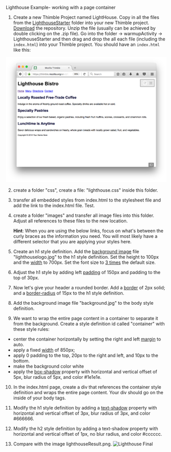 Lighthouse Example-
working with a page container


1. Create a new Thimble Project named LightHouse. Copy in all the files from the [LighthouseStarter](LighthouseStarter) folder into your new Thimble project. [Download](https://github.com/jd12/web-creators-day4/archive/master.zip) the repository. Unzip the file (usually can be achieved by double clicking on the .zip file). Go into the folder -> warmupActivity -> LighthouseStarter and then drag and drop the all each file (including the `index.html`) into your Thimble project. You should have an `index.html` like this:

![Lighthouse Starter](LighthouseStarter/lighthouseStarter.png)

2. create a folder "css", create a file: "lighthouse.css" inside this folder.

3. transfer all embedded styles from index.html to the stylesheet file and
   add the link to the index.html file. Test.

4. create a folder "images" and transfer all image files into this folder. 
   Adjust all references to these files to the new location.
   
   **Hint**: When you are using the below links, focus on what's between the curly braces as the information you need. You will most likely have a different selector that you are applying your styles here. 

5. Create an h1 style definition. Add the [background image](https://www.w3schools.com/cssref/pr_background-image.asp) file "lighthouselogo.jpg" 
   to the h1 style definition. Set the height to 100px and the [width](https://www.w3schools.com/cssref/pr_dim_width.asp) to 700px. 
   Set the font size to [3 times](https://www.w3schools.com/cssref/pr_font_font-size.asp) the default size.

6. Adjust the h1 style by adding left [padding](https://www.w3schools.com/css/css_padding.asp) of 150px and padding to the top of 30px.

7. Now let's give your header a rounded border. Add a [border](https://www.w3schools.com/css/css_border.asp) of 2px solid; and a [border-radius](https://www.w3schools.com/cssref/css3_pr_border-radius.asp) of 15px to the h1 style definition.

8. Add the background image file "background.jpg" to the body style definition.

9. We want to wrap the entire page content in a container to separate it from
   the background. Create a style definition id called "container" with these 
   style rules:

  - center the container horizontally by setting the right and left [margin](https://www.w3schools.com/css/css_margin.asp) to auto.
  - apply a fixed [width](https://www.w3schools.com/cssref/pr_dim_width.asp) of 850px;
  - apply 0 padding to the top, 20px to the right and left, and 10px to the bottom.
  - make the background color white
  - apply the [box-shadow](https://www.w3schools.com/cssref/css3_pr_box-shadow.asp) property with horizontal and vertical offset of 5px, blur radius of 5px,
    and color #1e1e1e.

10. In the index.html page, create a div that references the container style definition and wraps the entire page content. Your div should go on the inside of your body tags. 

11. Modify the h1 style definition by adding a [text-shadow](https://www.w3schools.com/cssref/css3_pr_text-shadow.asp) property with horizontal and vertical offset of 3px, 
    blur radius of 3px, and color #666666.

12. Modify the h2 style definition by adding a text-shadow property with horizontal and vertical offset of 1px, 
    no blur radius, and color #cccccc.

13. Compare with the image lighthouseResult.png.
![Lighthouse Final](LighthouseStarter/lighthouseResult.png)
